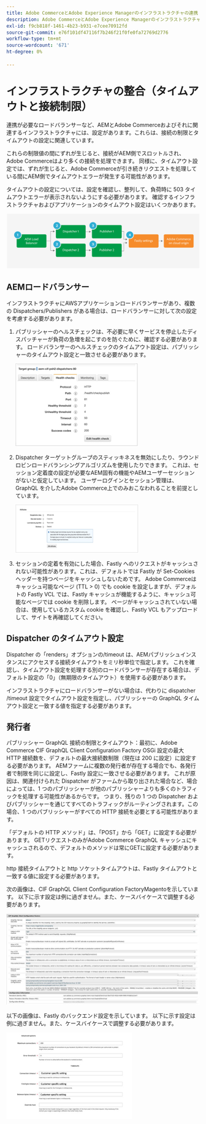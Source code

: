 ```yaml
---
title: Adobe CommerceとAdobe Experience Managerのインフラストラクチャの連携
description: Adobe CommerceとAdobe Experience Managerのインフラストラクチャを揃えて、許容可能なタイムアウトと接続制限を設定します。
exl-id: f9cb818f-1461-4b23-b931-e7cee70912fd
source-git-commit: e76f101df47116f7b246f21f0fe0fa72769d2776
workflow-type: tm+mt
source-wordcount: '671'
ht-degree: 0%

---
```


# インフラストラクチャの整合（タイムアウトと接続制限）

連携が必要なロードバランサーなど、AEMとAdobe Commerceおよびそれに関連するインフラストラクチャには、設定があります。これらは、接続の制限とタイムアウトの設定に関連しています。

これらの制限値の間にずれが生じると、接続がAEM側でスロットルされ、Adobe Commerceはより多くの接続を処理できます。 同様に、タイムアウト設定では、ずれが生じると、Adobe Commerceが引き続きリクエストを処理している間にAEM側でタイムアウトエラーが発生する可能性があります。

タイムアウトの設定については、設定を確認し、整列して、負荷時に 503 タイムアウトエラーが表示されないようにする必要があります。 確認するインフラストラクチャおよびアプリケーションのタイムアウト設定はいくつかあります。

![AEMのタイムアウトと接続制限を説明する番号付きの図](../assets/commerce-at-scale/timeout-settings.svg)

## AEMロードバランサー

インフラストラクチャにAWSアプリケーションロードバランサーがあり、複数の Dispatchers/Publishers がある場合は、ロードバランサーに対して次の設定を考慮する必要があります。

1. パブリッシャーのヘルスチェックは、不必要に早くサービスを停止したディスパッチャーが負荷の急増を起こすのを防ぐために、確認する必要があります。 ロードバランサーのヘルスチェックのタイムアウト設定は、パブリッシャーのタイムアウト設定と一致させる必要があります。

   ![AEMロードバランサーのヘルスチェックを示すスクリーンショット](../assets/commerce-at-scale/health-checks.png)

1. Dispatcher ターゲットグループのスティッキネスを無効にしたり、ラウンドロビンロードバランシングアルゴリズムを使用したりできます。 これは、セッション定着度の設定が必要なAEM固有の機能やAEMユーザーセッションがないと仮定しています。 ユーザーログインとセッション管理は、GraphQL を介したAdobe Commerce上でのみおこなわれることを前提としています。

   ![AEMセッションのスティッキー属性を示したスクリーンショット](../assets/commerce-at-scale/session-stickiness.png)

1. セッションの定着を有効にした場合、Fastly へのリクエストがキャッシュされない可能性があります。これは、デフォルトでは Fastly が Set-Cookies ヘッダーを持つページをキャッシュしないためです。 Adobe Commerceはキャッシュ可能なページ (TTL > 0) でも cookie を設定しますが、デフォルトの Fastly VCL では、Fastly キャッシュが機能するように、キャッシュ可能なページでは cookie を削除します。 ページがキャッシュされていない場合は、使用しているカスタム cookie を確認し、Fastly VCL もアップロードして、サイトを再確認してください。

## Dispatcher のタイムアウト設定

Dispatcher の「renders」オプションの/timeout は、AEMパブリッシュインスタンスにアクセスする接続タイムアウトをミリ秒単位で指定します。 これを確認し、タイムアウト設定を処理する別のロードバランサーが存在する場合は、デフォルト設定の「0」（無期限のタイムアウト）を使用する必要があります。

インフラストラクチャにロードバランサーがない場合は、代わりに dispatcher /timeout 設定でタイムアウト設定を指定し、パブリッシャーの GraphQL タイムアウト設定と一致する値を指定する必要があります。

## 発行者

パブリッシャー GraphQL 接続の制限とタイムアウト：最初に、Adobe Commerce CIF GraphQL Client Configuration Factory OSGi 設定の最大 HTTP 接続数を、デフォルトの最大接続数制限（現在は 200 に設定）に設定する必要があります。 AEMファームに複数の発行者が存在する場合でも、各発行者で制限を同じに設定し、Fastly 設定に一致させる必要があります。 これが原因は、関連付けられた Dispatcher がファームから取り出された場合など、場合によっては、1 つのパブリッシャーが他のパブリッシャーよりも多くのトラフィックを処理する可能性があるからです。 つまり、残りの 1 つの Dispatcher およびパブリッシャーを通じてすべてのトラフィックがルーティングされます。この場合、1 つのパブリッシャーがすべての HTTP 接続を必要とする可能性があります。

「デフォルトの HTTP メソッド」は、「POST」から「GET」に設定する必要があります。 GETリクエストのみがAdobe Commerce GraphQL キャッシュにキャッシュされるので、デフォルトのメソッドは常にGETに設定する必要があります。

http 接続タイムアウトと http ソケットタイムアウトは、Fastly タイムアウトと一致する値に設定する必要があります。

次の画像は、CIF GraphQL Client Configuration FactoryMagentoを示しています。 以下に示す設定は例に過ぎません。また、ケースバイケースで調整する必要があります。

![コマース統合フレームワーク構成設定のスクリーンショット](../assets/commerce-at-scale/cif-config.png)

以下の画像は、Fastly のバックエンド設定を示しています。 以下に示す設定は例に過ぎません。また、ケースバイケースで調整する必要があります。

![Fastly のコマース管理者構成設定のスクリーンショット](../assets/commerce-at-scale/cif-config-advanced.png)
